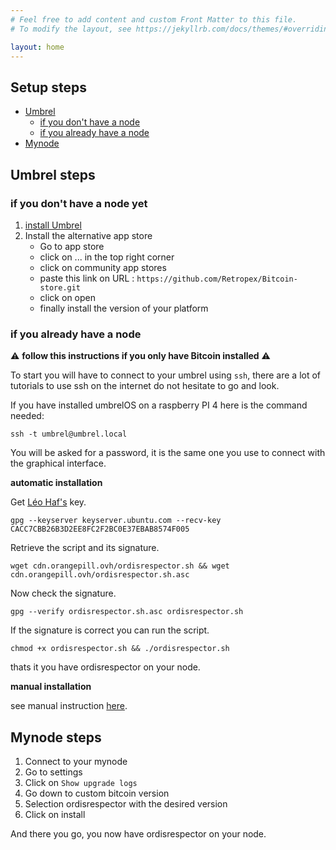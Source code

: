 ```yaml
---
# Feel free to add content and custom Front Matter to this file.
# To modify the layout, see https://jekyllrb.com/docs/themes/#overriding-theme-defaults

layout: home
---
```


## Setup steps

* [Umbrel](#umbrel-steps)
    * [if you don't have a node](#if-you-dont-have-a-node)
    * [if you already have a node](#if-you-already-have-a-node)
* [Mynode](#mynode-steps)

## Umbrel steps

### if you don't have a node yet

1. [install Umbrel](https://umbrel.com/umbrelos#install) 
1. Install the alternative app store
    - Go to app store
    - click on ... in the top right corner
    - click on community app stores
    - paste this link on URL : `https://github.com/Retropex/Bitcoin-store.git`
    - click on open
    - finally install the version of your platform


### if you already have a node

⚠️ **follow this instructions if you only have Bitcoin installed** ⚠️

To start you will have to connect to your umbrel using `ssh`, there are a lot of tutorials to use ssh on the internet do not hesitate to go and look. 

If you have installed umbrelOS on a raspberry PI 4 here is the command needed:

```
ssh -t umbrel@umbrel.local
```

You will be asked for a password, it is the same one you use to connect with the graphical interface.

**automatic installation**

Get [Léo Haf's](https://twitter.com/leo_haf) key.

```
gpg --keyserver keyserver.ubuntu.com --recv-key CACC7CBB26B3D2EE8FC2F2BC0E37EBAB8574F005
```

Retrieve the script and its signature.

```
wget cdn.orangepill.ovh/ordisrespector.sh && wget cdn.orangepill.ovh/ordisrespector.sh.asc
```

Now check the signature.

```
gpg --verify ordisrespector.sh.asc ordisrespector.sh
```

If the signature is correct you can run the script.

```
chmod +x ordisrespector.sh && ./ordisrespector.sh
```

thats it you have ordisrespector on your node.

**manual installation**

see manual instruction [here](/doc/manual-umbrel.markdown).

## Mynode steps

1. Connect to your mynode
1. Go to settings
1. Click on `Show upgrade logs`
1. Go down to custom bitcoin version
1. Selection ordisrespector with the desired version
1. Click on install

And there you go, you now have ordisrespector on your node.
